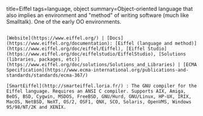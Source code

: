 title=Eiffel
tags=language, object
summary=Object-oriented language that also implies an environment and "method" of writing software (much like Smalltalk). One of the early OO environments.
~~~~~~

[Website](https://www.eiffel.org/) | [Docs](https://www.eiffel.org/documentation): [Eiffel (language and method)](https://www.eiffel.org/doc/eiffel/Eiffel), [Eiffel Studio](https://www.eiffel.org/doc/eiffelstudio/EiffelStudio), [Solutions (libraries, packages, etc)](https://www.eiffel.org/doc/solutions/Solutions_and_Libraries) | [ECMA Specification](https://www.ecma-international.org/publications-and-standards/standards/ecma-367/)

[SmartEiffel](http://smarteiffel.loria.fr/) : The GNU compiler for the Eiffel language. Requires an ANSI C compiler. Supports AIX, Amiga, BeOS, BSD, Cygwin, MSDOS, FreeBSD, GNU/Hurd, GNU/Linux, HP-UX, IRIX, MacOS, NetBSD, NeXT, OS/2, OSF1, QNX, SCO, Solaris, OpenVMS, Windows 95/98/NT/2K and XENIX.


